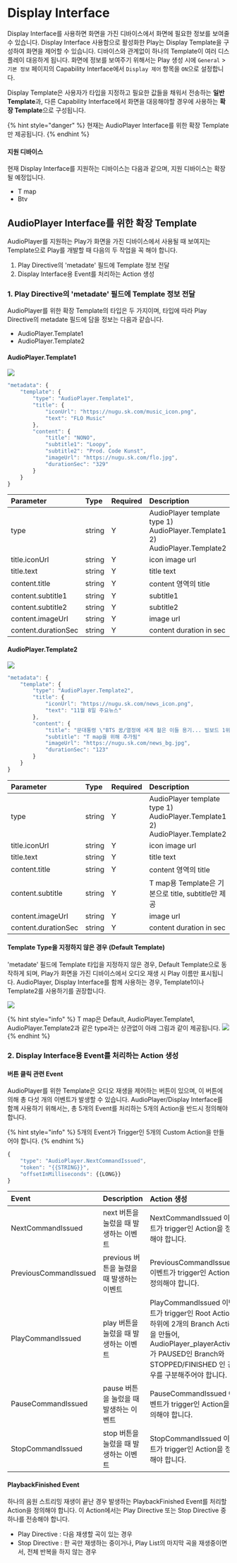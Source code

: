 # Display Interface

Display Interface를 사용하면 화면을 가진 디바이스에서 화면에 필요한 정보를 보여줄 수 있습니다. Display Interface 사용함으로 활성화한 Play는 Display Template을 구성하여 화면을 제어할 수 있습니다. 디바이스와 관계없이 하나의 Template이 여러 디스플레이 대응하게 됩니다. 화면에 정보를 보여주기 위해서는 Play 생성 시에 `General` &gt; `기본 정보` 페이지의 Capability Interface에서 `Display 제어` 항목을 `ON`으로 설정합니다.

Display Template은 사용자가 타입을 지정하고 필요한 값들을 채워서 전송하는 **일반 Template**과, 다른 Capability Interface에서 화면을 대응해야할 경우에 사용하는 **확장 Template**으로 구성됩니다.

{% hint style="danger" %}
현재는 AudioPlayer Interface를 위한 확장 Template만 제공됩니다.
{% endhint %}

#### 지원 디바이스

현재 Display Interface를 지원하는 디바이스는 다음과 같으며, 지원 디바이스는 확장될 예정입니다.

* T map
* Btv 

## AudioPlayer Interface를 위한 확장 Template <a id="audioplayer-display-interface"></a>

AudioPlayer를 지원하는 Play가 화면을 가진 디바이스에서 사용될 때 보여지는 Template으로 Play를 개발할 때 다음의 두 작업을 꼭 해야 합니다.

1. Play Directive의 'metadate' 필드에 Template 정보 전달
2. Display Interface용 Event를 처리하는 Action 생성

### 1. Play Directive의 'metadate' 필드에 Template 정보 전달

AudioPlayer를 위한 확장 Template의 타입은 두 가지이며, 타입에 따라 Play Directive의 metadate 필드에 담을 정보는 다음과 같습니다.

* AudioPlayer.Template1
* AudioPlayer.Template2

#### AudioPlayer.Template1

![](../../../.gitbook/assets/display-template1.png)

```javascript
"metadata": {    
    "template": {
        "type": "AudioPlayer.Template1",
        "title": {
            "iconUrl": "https://nugu.sk.com/music_icon.png",
            "text": "FLO Music"
        },
        "content": {
            "title": "NONO",
            "subtitle1": "Loopy",
            "subtitle2": "Prod. Code Kunst",
            "imageUrl": "https://nugu.sk.com/flo.jpg",
            "durationSec": "329"
        }
    }
}
```

| Parameter | Type | Required | Description |
| :--- | :--- | :--- | :--- |
| type | string | Y | AudioPlayer template type   1\) AudioPlayer.Template1   2\) AudioPlayer.Template2 |
| title.iconUrl | string | Y | icon image url |
| title.text | string | Y | title text |
| content.title | string | Y | content 영역의 title |
| content.subtitle1 | string | Y | subtitle1 |
| content.subtitle2 | string | Y | subtitle2 |
| content.imageUrl | string | Y | image url |
| content.durationSec | string | Y | content duration in sec |

#### AudioPlayer.Template2

![](../../../.gitbook/assets/display-template2.png)

```javascript
"metadata": {    
    "template": {
        "type": "AudioPlayer.Template2",
        "title": {
            "iconUrl": "https://nugu.sk.com/news_icon.png",
            "text": "11월 8일 주요뉴스"
        },
        "content": {
            "title": "문대통령 \"BTS 꿈/열정에 세계 젊은 이들 용기... 빌보드 1위 축하",
            "subtitle": "T map을 위해 추가됨"
            "imageUrl": "https://nugu.sk.com/news_bg.jpg",
            "durationSec": "123"
        }
    }
}
```

| Parameter | Type | Required | Description |
| :--- | :--- | :--- | :--- |
| type | string | Y | AudioPlayer template type   1\) AudioPlayer.Template1   2\) AudioPlayer.Template2 |
| title.iconUrl | string | Y | icon image url |
| title.text | string | Y | title text |
| content.title | string | Y | content 영역의 title |
| content.subtitle | string | Y | T map용 Template은 기본으로 title, subtitle만 제공 |
| content.imageUrl | string | Y | image url |
| content.durationSec | string | Y | content duration in sec |

#### Template Type을 지정하지 않은 경우 \(Default Template\)

'metadate' 필드에 Template 타입을 지정하지 않은 경우, Default Template으로 동작하게 되며, Play가 화면을 가진 디바이스에서 오디오 재생 시 Play 이름만 표시됩니다. AudioPlayer, Display Interface를 함께 사용하는 경우, Template1이나 Template2를 사용하기를 권장합니다.

![](../../../.gitbook/assets/display-default-template.png)

{% hint style="info" %}
T map은 Default, AudioPlayer.Template1, AudioPlayer.Template2과 같은 type과는 상관없이 아래 그림과 같이 제공됩니다. ![](../../../.gitbook/assets/display-tmap%20%281%29.png)   
{% endhint %}

### 2. Display Interface용 Event를 처리하는 Action 생성

#### 버튼 클릭 관련 Event

AudioPlayer를 위한 Template은 오디오 재생을 제어하는 버튼이 있으며, 이 버튼에 의해 총 다섯 개의 이벤트가 발생할 수 있습니다. AudioPlayer/Display Interface를 함께 사용하기 위해서는, 총 5개의 Event를 처리하는 5개의 Action을 반드시 정의해야 합니다.

{% hint style="info" %}
5개의 Event가 Trigger인 5개의 Custom Action을 만들어야 합니다.
{% endhint %}

```javascript
{
    "type": "AudioPlayer.NextCommandIssued",
    "token": "{{STRING}}",
    "offsetInMilliseconds": {{LONG}}
}
```

| Event | Description | Action 생성 |
| :--- | :--- | :--- |
| NextCommandIssued | next 버튼을 눌렀을 때 발생하는 이벤트 | NextCommandIssued 이벤트가 trigger인 Action을 정의해야 합니다. |
| PreviousCommandIssued | previous 버튼을 눌렸을 때 발생하는 이벤트 | PreviousCommandIssued 이벤트가 trigger인 Action을 정의해야 합니다. |
| PlayCommandIssued | play 버튼을 눌렀을 때 발생하는 이벤트 | PlayCommandIssued 이벤트가 trigger인 Root Action 하위에 2개의 Branch Action을 만들어, AudioPlayer\_playerActivity가 PAUSED인 Branch와 STOPPED/FINISHED 인 경우를 구분해주어야 합니다. |
| PauseCommandIssued | pause 버튼을 눌렀을 때 발생하는 이벤트 | PauseCommandIssued 이벤트가 trigger인 Action을 정의해야 합니다. |
| StopCommandIssued | stop 버튼을 눌렀을 때 발생하는 이벤트 | StopCommandIssued 이벤트가 trigger인 Action을 정의해야 합니다. |

#### PlaybackFinished Event

하나의 음원 스트리밍 재생이 끝난 경우 발생하는 PlaybackFinished Event를 처리할 Action을 정의해야 합니다. 이 Action에서는 Play Directive 또는 Stop Directive 중 하나를 전송해야 합니다.

* Play Directive : 다음 재생할 곡이 있는 경우
* Stop Directive : 한 곡만 재생하는 중이거나, Play List의 마지막 곡을 재생중이면서, 전체 반복을 하지 않는 경우 

